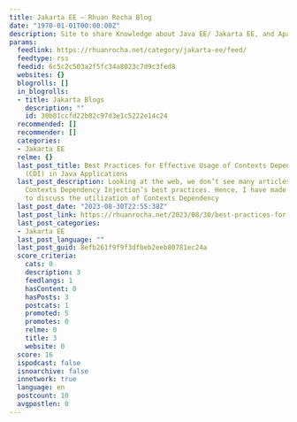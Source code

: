 ```yaml
---
title: Jakarta EE – Rhuan Rocha Blog
date: "1970-01-01T00:00:00Z"
description: Site to share Knowledge about Java EE/ Jakarta EE, and Apache Camel.
params:
  feedlink: https://rhuanrocha.net/category/jakarta-ee/feed/
  feedtype: rss
  feedid: 6c5c2c503a2f5fc34a8023c7d9c3fed8
  websites: {}
  blogrolls: []
  in_blogrolls:
  - title: Jakarta Blogs
    description: ""
    id: 30b01ccfd22b02c97d3e1c5222e14c24
  recommended: []
  recommender: []
  categories:
  - Jakarta EE
  relme: {}
  last_post_title: Best Practices for Effective Usage of Contexts Dependency Injection
    (CDI) in Java Applications
  last_post_description: Looking at the web, we don’t see many articles talking about
    Contexts Dependency Injection’s best practices. Hence, I have made the decision
    to discuss the utilization of Contexts Dependency
  last_post_date: "2023-08-30T22:55:38Z"
  last_post_link: https://rhuanrocha.net/2023/08/30/best-practices-for-effective-usage-of-contexts-dependency-injection-cdi-in-java-applications/
  last_post_categories:
  - Jakarta EE
  last_post_language: ""
  last_post_guid: 8efb261f9f9f3dfbeb2eeb80781ec24a
  score_criteria:
    cats: 0
    description: 3
    feedlangs: 1
    hasContent: 0
    hasPosts: 3
    postcats: 1
    promoted: 5
    promotes: 0
    relme: 0
    title: 3
    website: 0
  score: 16
  ispodcast: false
  isnoarchive: false
  innetwork: true
  language: en
  postcount: 10
  avgpostlen: 0
---
```

